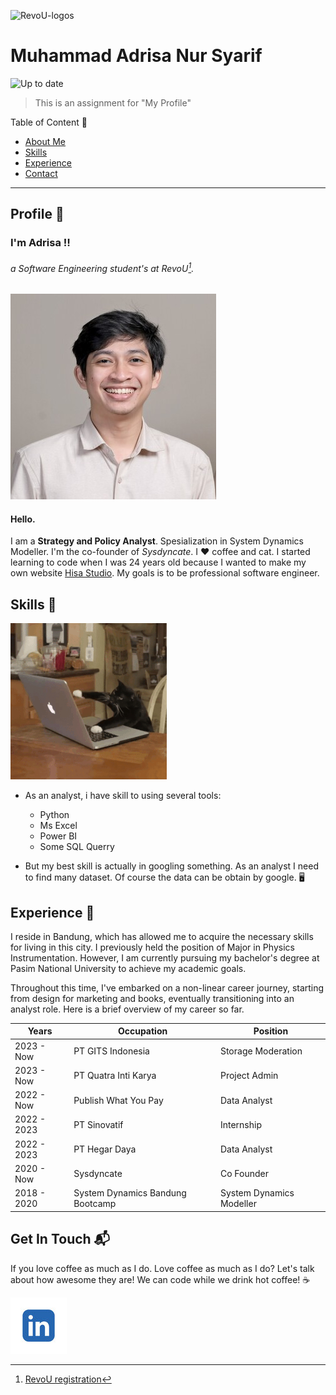 <!-- RevoU Logos -->
![RevoU-logos](https://pkk.uma.ac.id/wp-content/uploads/2023/06/revo.png "RevoU Logos")
<!-- { width="20%" style="display: block; margin: 0 auto; max-height: 300px;"} -->

<!-- Header md file -->

# Muhammad Adrisa Nur Syarif
![Up to date](https://github.com/ikatyang/emoji-cheat-sheet/workflows/Up%20to%20Date/badge.svg)

<!-- Purpose -->
> This is an assignment for "My Profile"

<!-- Navigation -->
Table of Content :memo:
-  [About Me](#Profile-:triangular_flag_on_post: "About Me")
-  [Skills](#Skills-:briefcase: "My Skills")
-  [Experience](#Experience-:rocket: "My Experience")
-  [Contact](#Get-In-Touch-:mailbox_with_mail: "My Contact")

---

<!-- Content 1: About Me -->

## Profile :triangular_flag_on_post:
### I'm Adrisa 	:bangbang:

###### a Software Engineering student's at RevoU[^1].

<!-- Footnote RevoU site -->
[^1]: [RevoU registration](https://revou.co/software-engineering?&eid=1697019632813&targeting=1&cat=D&x6=K)

<!-- Profile image -->
![Photos](./assets/profile-img.jpg "Muhammad Adrisa Nur Syarif")
<!-- { width="50%" style="display: block; margin: 0 auto; max-height: 300px; object-fit: cover; object-position: center; border-radius: 10px;"} -->

#### Hello. 
<!-- {style="text-align: center;"} -->

<!-- About me -->
I am a **Strategy and Policy Analyst**. Spesialization in System Dynamics Modeller. I'm the co-founder of *Sysdyncate*. I :heart: coffee and cat. I started learning to code when I was 24 years old because I wanted to make my own website [Hisa Studio](https://www.hisastudio.com/ "Hisa Studio Site"). My goals is to be professional software engineer.


<!-- My Skills -->

## Skills :briefcase:
![Cat-Typing](./assets/cat-typing.gif "Cat Typing")
- As an analyst, i have skill to using several tools:
  - Python
  - Ms Excel
  - Power BI
  - Some SQL Querry

- But my best skill is actually in googling something. As an analyst I need to find many dataset. Of course the data can be obtain by google. :desktop_computer:

## Experience :rocket:

I reside in Bandung, which has allowed me to acquire the necessary skills for living in this city. I previously held the position of Major in Physics Instrumentation. However, I am currently pursuing my bachelor's degree at Pasim National University to achieve my academic goals.

Throughout this time, I've embarked on a non-linear career journey, starting from design for marketing and books, eventually transitioning into an analyst role. Here is a brief overview of my career so far.

|Years|Occupation|Position| 
|-----------|--------|-------|
|2023 - Now | PT GITS Indonesia | Storage Moderation |
|2023 - Now | PT Quatra Inti Karya | Project Admin |
|2022 - Now | Publish What You Pay | Data Analyst |
|2022 - 2023 | PT Sinovatif | Internship |
|2022 - 2023 | PT Hegar Daya | Data Analyst |
|2020 - Now | Sysdyncate | Co Founder |
|2018 - 2020 | System Dynamics Bandung Bootcamp | System Dynamics Modeller |

## Get In Touch :mailbox_with_mail:
If you love coffee as much as I do. 
Love coffee as much as I do? Let's talk about how awesome they are! We can code while we drink hot coffee! :coffee:

[![linked-in](./assets/linkedin-logo.jpg)](https://www.linkedin.com/in/adrisa-syarif/)

